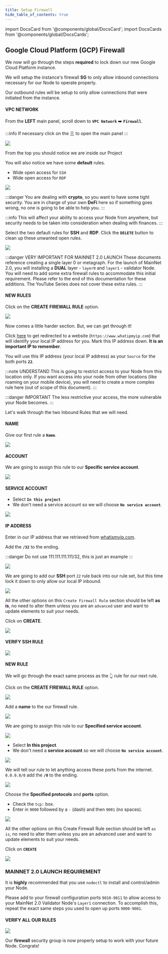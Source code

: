 ```yaml
---
title: Setup Firewall
hide_table_of_contents: true
---
```


import DocsCard from '@components/global/DocsCard';
import DocsCards from '@components/global/DocsCards';

<head>
  <title>Google Cloud Platform GCP Firewall</title>
  <meta
    name="description"
    content="Add Security Group to Google Cloud Platform (GCP) instance."
  />
  <style>{`
    :root {
      --doc-item-container-width: 60rem;
    }
  `}
  </style>
</head>

## Google Cloud Platform (GCP) Firewall 

We now will go through the steps **required** to lock down our new Google Cloud Platform instance.

We will setup the instance's firewall **SG** to only allow inbound connections necessary for our Node to operate properly.

Our outbound rules will be setup to only allow connections that were initiated from the instance.

#### VPC NETWORK

From the **LEFT** main panel, scroll down to **`VPC Network`** ➡️ **`Firewall`**.

:::info
If necessary click on the 三 to open the main panel
:::

![](/img/validator_nodes/node-gcp-sg1.png)

From the top you should notice we are inside our Project

You will also notice we have some **default** rules.

- Wide open access for `SSH`
- Wide open access for `RDP`

![](/img/validator_nodes/node-gcp-sg2.png)


:::danger
You are dealing with **crypto**, so you want to have some tight security. You are in charge of your own **DeFi** here so if something goes wrong, no one is going to be able to help you.
:::

:::info 
This will affect your ability to access your Node from anywhere, but security needs to be taken into consideration when dealing with finances.
:::

Select the two default rules for **SSH** and **RDP**. Click the **`DELETE`** button to clean up these unwanted open rules.

![](/img/validator_nodes/node-gcp-sg3.png)

:::danger VERY IMPORTANT FOR MAINNET 2.0 LAUNCH
These documents reference creating a single layer 0 or metagraph.  For the launch of MainNet 2.0, you will installing a **DUAL** layer - `layer0` and `layer1` - validator Node.  You will need to add some extra firewall rules to accommodate this initial requirement.   Please refer to the end of this documentation for these additions.  The YouTube Series does not cover these extra rules.
:::

#### NEW RULES

Click on the **CREATE FIREWALL RULE** option.

![](/img/validator_nodes/node-gcp-sg4.png)

Now comes a little harder section. But, we can get through it!

Click [here](https://www.whatismyip.com) to get redirected to a website (`https://www.whatipmyip.com`) that will identify your local IP address for you.  Mark this IP address down.  **It is an important IP to remember**.

You will use this IP address (your local IP address) as your `Source` for the both ports **`22`**.

:::note UNDERSTAND
This is going to restrict access to your Node from this location only. If you want access into your node from other locations (like roaming on your mobile device), you will need to create a more complex rule here (out of scope of this document). 
:::

:::danger IMPORTANT
The less restrictive your access, the more vulnerable your Node becomes.
:::


Let's walk through the two Inbound Rules that we will need.

#### NAME

Give our first rule a **`Name`**.

![](/img/validator_nodes/node-gcp-sg5.png)

#### ACCOUNT

We are going to assign this rule to our **Specific service account**.

![](/img/validator_nodes/node-gcp-sg6.png)

#### SERVICE ACCOUNT
- Select **`In this project`**
- We don't need a service account so we will choose **`No service account`**.

![](/img/validator_nodes/node-gcp-sg7.png)

#### IP ADDRESS

Enter in our IP address that we retrieved from [whatismyip.com](https://www.whatismyip.com).

Add the **`/32`** to the ending.

:::danger
Do not use 111.111.111.111/32, this is just an example
:::

![](/img/validator_nodes/node-gcp-sg8.png)

We are going to add our **SSH** port `22` rule back into our rule set, but this time lock it down to only allow our local IP inbound.

![](/img/validator_nodes/node-gcp-sg9.png)

All the other options on this `Create Firewall Rule` section should be left **as is**, no need to alter them unless you are an `advanced` user and want to update elements to suit your needs.

Click on **CREATE**.

![](/img/validator_nodes/node-gcp-sg10.png)


#### VERIFY SSH RULE

![](/img/validator_nodes/node-gcp-sg11.png)

#### NEW RULE

We will go through the exact same process as the 👆 rule for our next rule.

Click on the **CREATE FIREWALL RULE** option.

![](/img/validator_nodes/node-gcp-sg12.png)

Add a **name** to the our firewall rule.

![](/img/validator_nodes/node-gcp-sg13.png)

We are going to assign this rule to our **Specified service account**.

![](/img/validator_nodes/node-gcp-sg14.png)

- Select **In this project**.
- We don't need a **service account** so we will choose **`No service account`**.

![](/img/validator_nodes/node-gcp-sg15.png)

We will tell our rule to let anything access these ports from the internet. `0.0.0.0/0` add the **`/0`** to the ending.

![](/img/validator_nodes/node-gcp-sg16.png)

Choose the **Specified protocols** and **ports** option.

- Check the `tcp:` box.
- Enter in `9000` followed by a `-` (dash) and then `9001` (no spaces).

![](/img/validator_nodes/node-gcp-sg17.png)

All the other options on this Create Firewall Rule section should be left `as is`, no need to alter them unless you are an advanced user and want to update elements to suit your needs.

Click on **`CREATE`**

![](/img/validator_nodes/node-gcp-sg18.png)

### MAINNET 2.0 LAUNCH REQUIREMENT
It is **highly** recommended that you use `nodectl` to install and control/admin your Node.

Please add to your firewall configuration ports `9010-9011` to allow access to your MainNet 2.0 Validator Node's `Layer1` connection.  To accomplish this, repeat the exact same steps you used to open up ports `9000-9001`.

#### VERIFY ALL OUR RULES

![](/img/validator_nodes/node-gcp-sg19.png)

Our **firewall** security group is now properly setup to work with your future Node.  Congrats!
